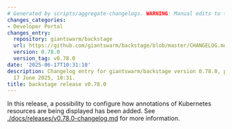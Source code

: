 ```yaml
---
# Generated by scripts/aggregate-changelogs. WARNING: Manual edits to this files will be overwritten.
changes_categories:
- Developer Portal
changes_entry:
  repository: giantswarm/backstage
  url: https://github.com/giantswarm/backstage/blob/master/CHANGELOG.md#0780---2025-06-17
  version: 0.78.0
  version_tag: v0.78.0
date: '2025-06-17T10:31:10'
description: Changelog entry for giantswarm/backstage version 0.78.0, published on
  17 June 2025, 10:31.
title: backstage release v0.78.0
---
```


In this release, a possibility to configure how annotations of Kubernetes resources are being displayed has been added.
See [./docs/releases/v0.78.0-changelog.md](./docs/releases/v0.78.0-changelog.md) for more information.
